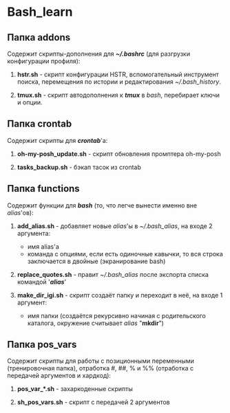 # Bash_learn

## Папка **addons**

Содержит cкрипты-дополнения для ***~/.bashrc*** (для разгрузки конфигурации профиля):

1) **hstr.sh** - скрипт конфигурации HSTR, вспомогательный инструмент поиска, перемещения по истории и редактирования *~/.bash_history*.

2) **tmux.sh** - скрипт автодополнения к ***tmux*** в *bash*, перебирает ключи и опции.

## Папка **crontab**

Содержит cкрипты для ***crontab***'а:

1) **oh-my-posh_update.sh** - скрипт обновления промптера oh-my-posh

2) **tasks_backup.sh** - бэкап тасок из crontab

## Папка **functions**

Содержит функции для ***bash*** (то, что легче вынести именно вне *alias*'ов):

1) **add_alias.sh** - добавляет новые *alias*'ы в *~/.bash_alias*, на входе 2 аргумента:

    - имя alias'а
    - команда с опциями, если есть одиночные кавычки, то вся строка заключается в двойные (экранирование bash)

2) **replace_quotes.sh** - правит *~/.bash_alias* после экспорта списка командой '***alias***'

3) **make_dir_igi.sh** - скрипт создаёт папку и переходит в неё, на входе 1 аргумент:

    - имя папки (создаётся рекурсивно начиная с родительского каталога, окружение считывает *alias* "**mkdir**")

## Папка **pos_vars**

Содержит скрипты для работы с позиционными переменными (тренировочная папка), отработка #, ##, % и %% (отработка с передачей аргументов и хардкод):

1) **pos_var_\*.sh** - захаркоденные скрипты

2) **sh_pos_vars.sh** - скрипт с передачей 2 аргументов
